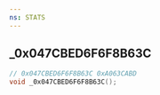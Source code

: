 ```yaml
---
ns: STATS
---
```

## _0x047CBED6F6F8B63C

```c
// 0x047CBED6F6F8B63C 0xA063CABD
void _0x047CBED6F6F8B63C();
```


